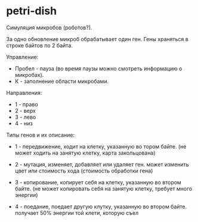 # petri-dish
 
Симуляция микробов (роботов?).

За одно обновление микроб обрабатывает один ген.
Гены храняться в строке байтов по 2 байта.

Управление:
 - Пробел - пауза (во время паузы можно смотреть информацию о микробах).
 - К - заполнение области микробами.

Направления:
 - 1 - право
 - 2 - верх
 - 3 - лево
 - 4 - низ

Типы генов и их описание:
 - 1 - передвижение, ходит на клетку, указанную во тором байте.
  (не может ходить на занятую клетку, карта закольцована)
 
 - 2 - мутация, изменяет, добавляет или удаляет ген.
  может изменить цвет или стоимость хода (стоимость обработки гена)
 
 - 3 - копирование, копирует себя на клетку, указанную во втором байте.
  (не может копировать себя на занятую клетку, требует много энергии)
 
 - 4 - поедание, поедает другую клутку, указанную во втором байте.
  получает 50% энергии той клети, которую съел
